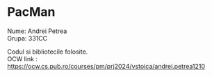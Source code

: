 # PacMan

Nume: Andrei Petrea  
Grupa: 331CC  

Codul si bibliotecile folosite.  
OCW link : https://ocw.cs.pub.ro/courses/pm/prj2024/vstoica/andrei.petrea1210
